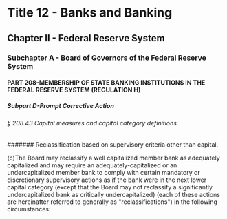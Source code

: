 
# Title 12 - Banks and Banking
## Chapter II - Federal Reserve System
### Subchapter A - Board of Governors of the Federal Reserve System
#### PART 208-MEMBERSHIP OF STATE BANKING INSTITUTIONS IN THE FEDERAL RESERVE SYSTEM (REGULATION H)
##### Subpart D-Prompt Corrective Action
###### § 208.43 Capital measures and capital category definitions.
####### Reclassification based on supervisory criteria other than capital.

(c)The Board may reclassify a well capitalized member bank as adequately capitalized and may require an adequately-capitalized or an undercapitalized member bank to comply with certain mandatory or discretionary supervisory actions as if the bank were in the next lower capital category (except that the Board may not reclassify a significantly undercapitalized bank as critically undercapitalized) (each of these actions are hereinafter referred to generally as "reclassifications") in the following circumstances:

